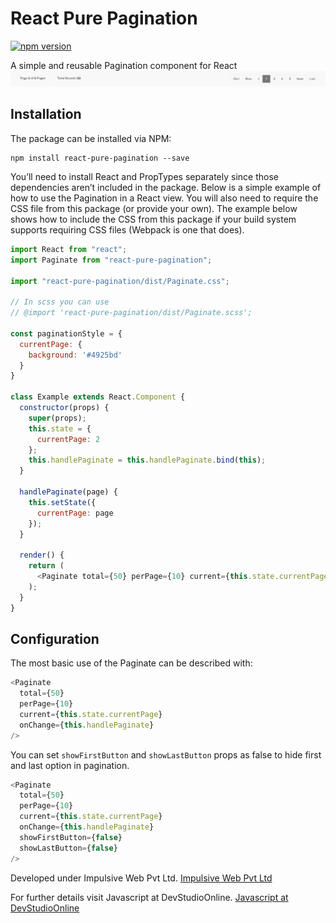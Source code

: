 # React Pure Pagination

[![npm version](https://badge.fury.io/js/react-pure-pagination.svg)](https://badge.fury.io/js/react-pure-pagination)

A simple and reusable Pagination component for React
![Sample Pagination](https://raw.githubusercontent.com/sheetalkumar105/react-pure-pagination/master/screen.png)

## Installation

The package can be installed via NPM:

```
npm install react-pure-pagination --save
```

You’ll need to install React and PropTypes separately since those dependencies aren’t included in the package.
Below is a simple example of how to use the Pagination in a React view. You will also need to require the CSS file from this package (or provide your own).
The example below shows how to include the CSS from this package if your build system supports requiring CSS files (Webpack is one that does).

```js
import React from "react";
import Paginate from "react-pure-pagination";

import "react-pure-pagination/dist/Paginate.css";

// In scss you can use
// @import 'react-pure-pagination/dist/Paginate.scss';

const paginationStyle = {
  currentPage: {
    background: '#4925bd'
  }
}

class Example extends React.Component {
  constructor(props) {
    super(props);
    this.state = {
      currentPage: 2
    };
    this.handlePaginate = this.handlePaginate.bind(this);
  }

  handlePaginate(page) {
    this.setState({
      currentPage: page
    });
  }

  render() {
    return (
      <Paginate total={50} perPage={10} current={this.state.currentPage} onChange={this.handlePaginate} styles={paginationStyle} />
    );
  }
}
```

## Configuration

The most basic use of the Paginate can be described with:

```js
<Paginate 
  total={50} 
  perPage={10} 
  current={this.state.currentPage} 
  onChange={this.handlePaginate} 
/>
```

You can set `showFirstButton` and `showLastButton` props as false to hide first and last option in pagination. 

```js
<Paginate 
  total={50} 
  perPage={10} 
  current={this.state.currentPage} 
  onChange={this.handlePaginate} 
  showFirstButton={false}
  showLastButton={false}
/>
```

Developed under Impulsive Web Pvt Ltd.
[Impulsive Web Pvt Ltd](https://impulsiveweb.com/)

For further details visit Javascript at DevStudioOnline.
[Javascript at DevStudioOnline](https://devstudioonline.com/articles/javascript)
